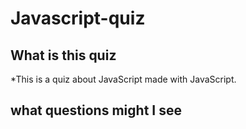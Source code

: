 # Javascript-quiz

## What is this quiz
*This is a quiz about JavaScript made with JavaScript.

## what questions might I see
###

##







